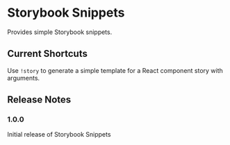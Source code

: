 # Storybook Snippets

Provides simple Storybook snippets.

## Current Shortcuts

Use `!story` to generate a simple template for a React component story with arguments.

## Release Notes

### 1.0.0

Initial release of Storybook Snippets
